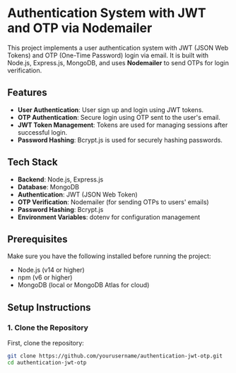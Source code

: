 # Authentication System with JWT and OTP via Nodemailer

This project implements a user authentication system with JWT (JSON Web Tokens) and OTP (One-Time Password) login via email. It is built with Node.js, Express.js, MongoDB, and uses **Nodemailer** to send OTPs for login verification. 

## Features

- **User Authentication**: User sign up and login using JWT tokens.
- **OTP Authentication**: Secure login using OTP sent to the user's email.
- **JWT Token Management**: Tokens are used for managing sessions after successful login.
- **Password Hashing**: Bcrypt.js is used for securely hashing passwords.
  
## Tech Stack

- **Backend**: Node.js, Express.js
- **Database**: MongoDB
- **Authentication**: JWT (JSON Web Token)
- **OTP Verification**: Nodemailer (for sending OTPs to users' emails)
- **Password Hashing**: Bcrypt.js
- **Environment Variables**: dotenv for configuration management

## Prerequisites

Make sure you have the following installed before running the project:

- Node.js (v14 or higher)
- npm (v6 or higher)
- MongoDB (local or MongoDB Atlas for cloud)

## Setup Instructions

### 1. Clone the Repository

First, clone the repository:

```bash
git clone https://github.com/yourusername/authentication-jwt-otp.git
cd authentication-jwt-otp

